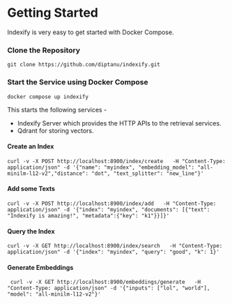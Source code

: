 # Getting Started

Indexify is very easy to get started with Docker Compose.

### Clone the Repository
```
git clone https://github.com/diptanu/indexify.git
```

### Start the Service using Docker Compose
```
docker compose up indexify
```

This starts the following services -

* Indexify Server which provides the HTTP APIs to the retrieval services.
* Qdrant for storing vectors.

#### Create an Index

```
curl -v -X POST http://localhost:8900/index/create   -H "Content-Type: application/json" -d '{"name": "myindex", "embedding_model": "all-minilm-l12-v2","distance": "dot", "text_splitter": "new_line"}'
```

#### Add some Texts
```
curl -v -X POST http://localhost:8900/index/add   -H "Content-Type: application/json" -d '{"index": "myindex", "documents": [{"text": "Indexify is amazing!", "metadata":{"key": "k1"}}]}'
```

#### Query the Index
```
curl -v -X GET http://localhost:8900/index/search   -H "Content-Type: application/json" -d '{"index": "myindex", "query": "good", "k": 1}'
```

#### Generate Embeddings
```
 curl -v -X GET http://localhost:8900/embeddings/generate   -H "Content-Type: application/json" -d '{"inputs": ["lol", "world"], "model": "all-minilm-l12-v2"}'
 ```

